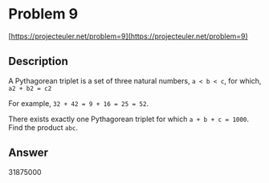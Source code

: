 # Problem 9
[https://projecteuler.net/problem=9](https://projecteuler.net/problem=9)

## Description
A Pythagorean triplet is a set of three natural numbers, `a < b < c`, for which,
`a2 + b2 = c2`

For example, `32 + 42 = 9 + 16 = 25 = 52`.

There exists exactly one Pythagorean triplet for which `a + b + c = 1000`.
Find the product `abc`.

## Answer
31875000
